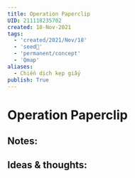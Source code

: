 ```yaml
---
title: Operation Paperclip
UID: 211118235702
created: 18-Nov-2021
tags:
  - 'created/2021/Nov/18'
  - 'seed🥜'
  - 'permanent/concept'
  - 'Qmap'
aliases:
  - Chiến dịch kẹp giấy
publish: True
---
```

# Operation Paperclip

## Notes:


## Ideas & thoughts:


